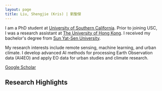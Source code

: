 ```yaml
---
layout: page
title: Liu, Shengjie (Kris) | 劉聖傑
---
```


I am a PhD student at [University of Southern California](https://usc.edu). Prior to joining USC, I was a research assistant at [The University of Hong Kong](https://hku.hk). I received my bachelor's degree from [Sun Yat-Sen University](https://sysu.edu.cn). 

My research interests include remote sensing, machine learning, and urban climate. I develop advanced AI methods for processing Earth Observation data (AI4EO) and apply EO data for urban studies and climate research. 

[Google Scholar](https://scholar.google.com/citations?hl=en&user=D2ZRcjQAAAAJ)

## Research Highlights





